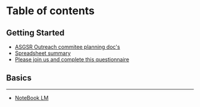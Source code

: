 # Table of contents

## Getting Started

* [ASGSR Outreach commitee planning doc's](README.md)
* [Spreadsheet summary](getting-started/spreadsheet-summary.md)
* [Please join us and complete this questionnaire](getting-started/please-join-us-and-complete-this-questionnaire.md)

## Basics

***

* [NoteBook LM](notebook-lm.md)
